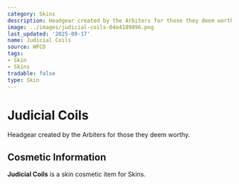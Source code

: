```yaml
---
category: Skins
description: Headgear created by the Arbiters for those they deem worthy.
image: ../images/judicial-coils-04e4189896.png
last_updated: '2025-09-17'
name: Judicial Coils
source: WFCD
tags:
- Skin
- Skins
tradable: false
type: Skin
---
```


# Judicial Coils

Headgear created by the Arbiters for those they deem worthy.

## Cosmetic Information

**Judicial Coils** is a skin cosmetic item for Skins.

